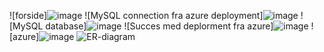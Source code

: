 ![forside]![image](https://github.com/user-attachments/assets/5ca0b52a-546a-4c7c-8152-872ce3bcefa1)
![MySQL connection fra azure deployment]![image](https://github.com/user-attachments/assets/bfbc73b0-3fd5-4682-8f58-fcb4e0b9808c)
![MySQL database]![image](https://github.com/user-attachments/assets/03e692f7-bc9e-45f0-9178-53fc1ddd7a12)
![Succes med deplorment fra azure]![image](https://github.com/user-attachments/assets/ba97f67d-2d96-4cf0-9273-188f99417644)
![azure]![image](https://github.com/user-attachments/assets/b2c12ff0-a7c1-403f-ae50-bd869d8c34b2)
![ER-diagram](![image](https://github.com/user-attachments/assets/f0c1b99c-66fd-4bc6-9201-25803a0be6fe)
)




